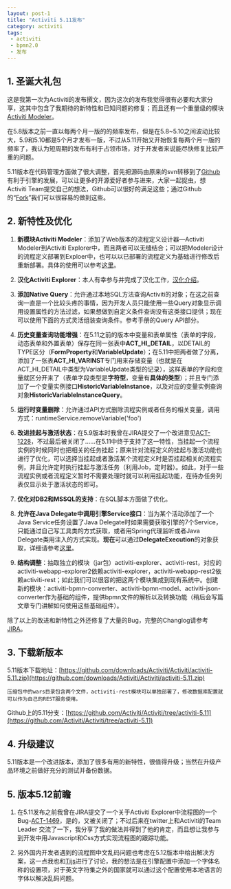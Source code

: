 ```yaml
---
layout: post-1
title: "Activiti 5.11发布"
category: activiti
tags:
 - activiti
 - bpmn2.0
 - 发布
---
```


## 1. 圣诞大礼包

这是我第一次为Activiti的发布撰文，因为这次的发布我觉得很有必要和大家分享，这其中包含了我期待的新特性和已知问题的修复；而且还有一个重量级的模块[Activiti Modeler](/activiti/2012/09/30/new-version-of-activiti-modeler.html)。

在5.8版本之前一直以每两个月一版的的频率发布，但是在5.8~5.10之间波动比较大，5.9和5.10都是5个月才发布一版，不过从5.11开始又开始恢复每两个月一版的频率了，我认为短周期的发布有利于占领市场，对于开发者来说能尽快修复比较严重的问题。

5.11版本在代码管理方面做了很大调整，首先把源码由原来的svn转移到了[Github](https://github.com/Activiti/Activiti)有利于引擎的发展，可以让更多的开源爱好者参与进来，大家一起捉虫，想Activiti Team提交自己的想法，Github可以很好的满足这些；通过Github的“[Fork](https://github.com/Activiti/Activiti/fork)”我们可以很容易的做到这些。

## 2. 新特性及优化

1. **新模块Activiti Modeler**：添加了Web版本的流程定义设计器—Activiti Modeler到Activiti Explorer中，而且两者可以无缝结合；可以把Modeler设计的流程定义部署到Exploer中，也可以以已部署的流程定义为基础进行修改后重新部署。具体的使用可以参考[这里](/activiti/2012/09/30/new-version-of-activiti-modeler.html)。

2. **汉化Activiti Explorer**：本人有幸参与并完成了汉化工作，[汉化介绍](/activiti/2012/09/30/activiti-explorer-i18n-for-chinese.html)。

3. **添加Native Query**：允许通过本地SQL方法查询Activiti的对象；在这之前查询一直是一个比较头疼的事情，因为开发人员只能使用一些Query对象显示调用设置属性的方法过滤，如果想做到自定义条件查询没有这类接口提供；现在可以使用下面的方式灵活组装查询条件。参考手册的Query API部分。

4. **历史变量查询功能增强**：在5.11之前的版本中变量和表单属性（表单的字段，动态表单和外置表单）保存在同一张表中**ACT_HI_DETAIL**，以DETAIL的TYPE区分（**FormProperty**和**VariableUpdate**）；在5.11中把两者做了分离，添加了一张表**ACT_HI_VARINST**专门用来存储变量（也就是在ACT_HI_DETAIL中类型为VariableUpdate类型的记录），这样表单的字段和变量就区分开来了（表单字段类型是**字符型**，变量有**具体的类型**）；并且专门添加了一个变量实例接口**HistoricVariableInstance**，以及对应的变量实例查询对象**HistoricVariableInstanceQuery**。

5. **运行时变量删除**：允许通过API方式删除流程实例或者任务的相关变量，调用方式：runtimeService.removeVariable('foo')

6. **改进挂起与激活状态**：在5.9版本时我曾在JIRA提交了一个改进意见[ACT-1228](http://jira.codehaus.org/browse/ACT-1228)，不过最后被关闭了……在5.11中终于支持了这一特性，当挂起一个流程实例的时候同时也把相关的任务挂起；原来针对流程定义的挂起与激活功能也进行了优化，可以选择当挂起或者激活某个流程定义时是否挂起相关的流程实例，并且允许定时执行挂起与激活任务（利用Job，定时器）。如此，对于一些流程实例或者流程定义暂时不需要处理时就可以利用挂起功能，在待办任务列表仅显示处于激活状态的即可。

7. **优化对DB2和MSSQL的支持**：在SQL脚本方面做了优化。

8. **允许在Java Delegate中调用引擎Service接口**：当为某个活动添加了一个Java Service任务设置了Java Delegate时如果需要获取引擎的7个Service，只能通过自己写工具类的方式获取，或者用Spring代理监听或者Java Delegate类用注入的方式实现。**现在**可以通过**DelegateExecution**的对象获取，详细请参考[这里](http://www.jorambarrez.be/blog/2012/10/25/call-a-service-in-a-service-tas/)。

9. **结构调整**：抽取独立的模块（jar包）activiti-explorer、activiti-rest，对应的activiti-webapp-explorer2依赖activiti-explorer，activiti-webapp-rest2依赖activiti-rest；如此我们可以很容的把这两个模块集成到现有系统中。创建新的模块：activiti-bpmn-converter、activiti-bpmn-model、activiti-json-converter作为基础的组件，提供bpmn文件的解析以及转换功能（稍后会写篇文章专门讲解如何使用这些基础组件）。

除了以上的改进和新特性之外还修复了大量的Bug，完整的Changlog请参考[JIRA](http://www.activiti.org/readme.html)。

## 3. 下载新版本

5.11版本下载地址：[https://github.com/downloads/Activiti/Activiti/activiti-5.11.zip](https://github.com/downloads/Activiti/Activiti/activiti-5.11.zip)

	压缩包中的wars目录包含两个文件，activiti-rest模块可以单独部署了，修改数据库配置就可以作为自己的REST服务使用。

Github上的5.11分支：[https://github.com/Activiti/Activiti/tree/activiti-5.11](https://github.com/Activiti/Activiti/tree/activiti-5.11)

## 4. 升级建议

5.11版本是一个改进版本，添加了很多有用的新特性，很值得升级；当然在升级产品环境之前做好充分的测试并备份数据。

## 5. 版本5.12前瞻

1. 在5.11发布之前我曾在JIRA提交了一个关于Activiti Explorer中流程图的一个Bug-[ACT-1469](http://jira.codehaus.org/browse/ACT-1469)，是的，又被关闭了；不过后来在twitter上和Activiti的Team Leader 交流了一下，我分享了我的做法并得到了他的肯定，而且想让我参与到开发中用Javascript和Css方式实现流程图的跟踪功能。

2. 另外国内开发者遇到的流程图中文乱码问题也考虑在5.12版本中给出解决方案，这一点我也和[Tijs](http://twitter.com/tijsrademakers)进行了讨论，我的想法是在引擎配置中添加一个字体名称的设置项，对于英文字符集之外的国家就可以通过这个配置使用本地语言的字体以解决乱码问题。

